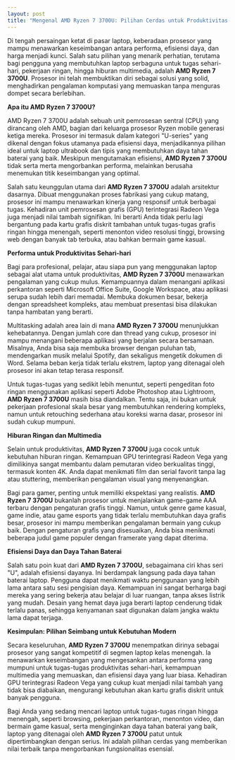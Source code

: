 ```yaml
---
layout: post
title: "Mengenal AMD Ryzen 7 3700U: Pilihan Cerdas untuk Produktivitas dan Hiburan Ringan"
---
```


Di tengah persaingan ketat di pasar laptop, keberadaan prosesor yang mampu menawarkan keseimbangan antara performa, efisiensi daya, dan harga menjadi kunci. Salah satu pilihan yang menarik perhatian, terutama bagi pengguna yang membutuhkan laptop serbaguna untuk tugas sehari-hari, pekerjaan ringan, hingga hiburan multimedia, adalah **AMD Ryzen 7 3700U**. Prosesor ini telah membuktikan diri sebagai solusi yang solid, menghadirkan pengalaman komputasi yang memuaskan tanpa menguras dompet secara berlebihan.

**Apa itu AMD Ryzen 7 3700U?**

AMD Ryzen 7 3700U adalah sebuah unit pemrosesan sentral (CPU) yang dirancang oleh AMD, bagian dari keluarga prosesor Ryzen mobile generasi ketiga mereka. Prosesor ini termasuk dalam kategori "U-series" yang dikenal dengan fokus utamanya pada efisiensi daya, menjadikannya pilihan ideal untuk laptop ultrabook dan tipis yang membutuhkan daya tahan baterai yang baik. Meskipun mengutamakan efisiensi, **AMD Ryzen 7 3700U** tidak serta merta mengorbankan performa, melainkan berusaha menemukan titik keseimbangan yang optimal.

Salah satu keunggulan utama dari **AMD Ryzen 7 3700U** adalah arsitektur dasarnya. Dibuat menggunakan proses fabrikasi yang cukup matang, prosesor ini mampu menawarkan kinerja yang responsif untuk berbagai tugas. Kehadiran unit pemrosesan grafis (GPU) terintegrasi Radeon Vega juga menjadi nilai tambah signifikan. Ini berarti Anda tidak perlu lagi bergantung pada kartu grafis diskrit tambahan untuk tugas-tugas grafis ringan hingga menengah, seperti menonton video resolusi tinggi, browsing web dengan banyak tab terbuka, atau bahkan bermain game kasual.

**Performa untuk Produktivitas Sehari-hari**

Bagi para profesional, pelajar, atau siapa pun yang menggunakan laptop sebagai alat utama untuk produktivitas, **AMD Ryzen 7 3700U** menawarkan pengalaman yang cukup mulus. Kemampuannya dalam menangani aplikasi perkantoran seperti Microsoft Office Suite, Google Workspace, atau aplikasi serupa sudah lebih dari memadai. Membuka dokumen besar, bekerja dengan spreadsheet kompleks, atau membuat presentasi bisa dilakukan tanpa hambatan yang berarti.

Multitasking adalah area lain di mana **AMD Ryzen 7 3700U** menunjukkan kehebatannya. Dengan jumlah core dan thread yang cukup, prosesor ini mampu menangani beberapa aplikasi yang berjalan secara bersamaan. Misalnya, Anda bisa saja membuka browser dengan puluhan tab, mendengarkan musik melalui Spotify, dan sekaligus mengetik dokumen di Word. Selama beban kerja tidak terlalu ekstrem, laptop yang ditenagai oleh prosesor ini akan tetap terasa responsif.

Untuk tugas-tugas yang sedikit lebih menuntut, seperti pengeditan foto ringan menggunakan aplikasi seperti Adobe Photoshop atau Lightroom, **AMD Ryzen 7 3700U** masih bisa diandalkan. Tentu saja, ini bukan untuk pekerjaan profesional skala besar yang membutuhkan rendering kompleks, namun untuk retouching sederhana atau koreksi warna dasar, prosesor ini sudah cukup mumpuni.

**Hiburan Ringan dan Multimedia**

Selain untuk produktivitas, **AMD Ryzen 7 3700U** juga cocok untuk kebutuhan hiburan ringan. Kemampuan GPU terintegrasi Radeon Vega yang dimilikinya sangat membantu dalam pemutaran video berkualitas tinggi, termasuk konten 4K. Anda dapat menikmati film dan serial favorit tanpa lag atau stuttering, memberikan pengalaman visual yang menyenangkan.

Bagi para gamer, penting untuk memiliki ekspektasi yang realistis. **AMD Ryzen 7 3700U** bukanlah prosesor untuk menjalankan game-game AAA terbaru dengan pengaturan grafis tinggi. Namun, untuk genre game kasual, game indie, atau game esports yang tidak terlalu membutuhkan daya grafis besar, prosesor ini mampu memberikan pengalaman bermain yang cukup baik. Dengan pengaturan grafis yang disesuaikan, Anda bisa menikmati beberapa judul game populer dengan framerate yang dapat diterima.

**Efisiensi Daya dan Daya Tahan Baterai**

Salah satu poin kuat dari **AMD Ryzen 7 3700U**, sebagaimana ciri khas seri "U", adalah efisiensi dayanya. Ini berdampak langsung pada daya tahan baterai laptop. Pengguna dapat menikmati waktu penggunaan yang lebih lama antara satu sesi pengisian daya. Kemampuan ini sangat berharga bagi mereka yang sering bekerja atau belajar di luar ruangan, tanpa akses listrik yang mudah. Desain yang hemat daya juga berarti laptop cenderung tidak terlalu panas, sehingga kenyamanan saat digunakan dalam jangka waktu lama dapat terjaga.

**Kesimpulan: Pilihan Seimbang untuk Kebutuhan Modern**

Secara keseluruhan, **AMD Ryzen 7 3700U** menempatkan dirinya sebagai prosesor yang sangat kompetitif di segmen laptop kelas menengah. Ia menawarkan keseimbangan yang mengesankan antara performa yang mumpuni untuk tugas-tugas produktivitas sehari-hari, kemampuan multimedia yang memuaskan, dan efisiensi daya yang luar biasa. Kehadiran GPU terintegrasi Radeon Vega yang cukup kuat menjadi nilai tambah yang tidak bisa diabaikan, mengurangi kebutuhan akan kartu grafis diskrit untuk banyak pengguna.

Bagi Anda yang sedang mencari laptop untuk tugas-tugas ringan hingga menengah, seperti browsing, pekerjaan perkantoran, menonton video, dan bermain game kasual, serta menginginkan daya tahan baterai yang baik, laptop yang ditenagai oleh **AMD Ryzen 7 3700U** patut untuk dipertimbangkan dengan serius. Ini adalah pilihan cerdas yang memberikan nilai terbaik tanpa mengorbankan fungsionalitas esensial.
